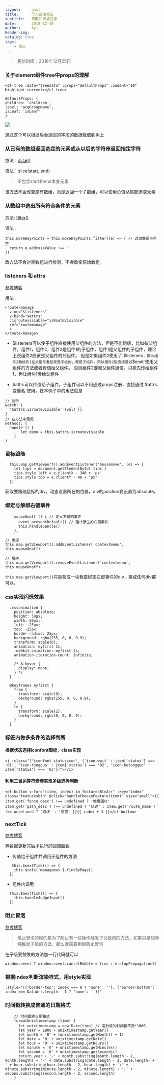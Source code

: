 ```yaml
---
layout:     post
title:      个人前端笔记
subtitle:   零散知识点记录
date:       2018-12-19
author:     Ayi
header-img: 
catalog: true
tags:
    - 笔记
---
```


>更新时间：2018年12月25日

### 关于element组件tree中props的理解

```
<el-tree :data="treedata" :props="defaultProps" :indent="10" highlight-current></el-tree>
```

```
defaultProps: {
children: 'children',
label: 'acqGroupName',
isLeaf: 'isLeaf'
}
```

![](https://i.imgur.com/MSZsLlx.png)

通过这个可以根据后台返回的字段的数据赋值到树上

### 从已有的数组返回选定的元素或从以后的字符串返回指定字符

方法：[slice()](http://www.w3school.com.cn/js/jsref_slice_array.asp)

语法：slice(start, end)

>不包含start和end本身元素

该方法不会改变原有数组，而是返回一个子数组，可以使用负值从尾部选取元素

### 从数组中选出所有符合条件的元素

方法: [filter()](http://www.runoob.com/jsref/jsref-filter.html)

语法：

```
this.moreWayPoints = this.moreWayPoints.filter((e) => { // 过滤数组不为空
  return e.addressValue !== ''
})
```

改方法不会对空数组进行检测，不会改变原始数组。

### listeners 和 attrs

[参考博客](https://juejin.im/post/5ae4288a5188256712784787)

用法：
```
<route-manage
  v-on="$listeners"
  v-bind="$attrs"
  :isroutevisiable="isRouteVisiable"
  ref="routemanage"
  >
</route-manage>
```
- $listeners可以使子组件直接使用父组件的方法，但是不能跨级，比如有父组件，组件1，组件2，组件2是组件1的子组件，组件1是父组件的子组件，理论上说组件2应该是父组件的孙组件。
但是如果组件2使用了`$listeners`，那么组件2和组件1在父组件看起来是平级的，都是子组件，所以组件2能直接通过`$emit`使用父组件的方法或者传值给父组件。
否则组件2要和父组件通信，只能先传给组件1，再让组件1传给父组件

- $attrs可以传值给子组件，子组件可以不用通过porps注册，直接通过`$attrs.变量名`使用，在本例子中的用法就是
```
// 监听
watch: {
  '$attrs.isroutevisiable' (val) {}
}
// 在方法中使用
methods: {
  handle () {
       let demo = this.$attrs.isroutevisiable
    }
}
```

### 鼠标跟随

```
  this.map.getViewport().addEventListener('mousemove', (e) => {
    let tips = document.getElementById('tips')
    tips.style.left = e.clientX - 340 + 'px'
    tips.style.top = e.clientY - 40 + 'px'
  })
```

获取要跟随鼠标的div，动态设置所在的位置，div的position要设置为absolute。

### 绑定与解绑右键事件

```
    mouseOnoff () { // 定义右键的事件
      event.preventDefault() // 阻止原生的右键事件
      this.handleCancle()
    },
```
```
// 绑定
this.map.getViewport().addEventListener('contextmenu', this.mouseOnoff)

// 解绑
this.map.getViewport().removeEventListener('contextmenu', this.mouseOnoff)
```

`this.map.getViewport()`只是获取一块我要绑定右键事件的div，换成任何div都可以。

### css实现闪烁效果

```
  .cssanimation {
    position: absolute;
    height: 50px;
    width: 50px;
    left: -25px;
    top: -25px;
    border-radius: 25px;
    background: rgba(255, 0, 0, 0.9);
    transform: scale(0);
    animation: myfirst 2s;
    -webkit-animation: myfirst 2s;
    animation-iteration-count: infinite;

    /* &:hover {
      display: none;
    } */
  }

  @keyframes myfirst {
    from {
      transform: scale(0);
      background: rgba(255, 0, 0, 0.9);
    }
    to {
      transform: scale(2);
      background: rgba(0, 0, 0, 0);
    }
  }
```

### 标签内做多条件的选择判断

#### 根据状态选择iconfont图标，class实现

```
<i :class="['iconfont statusicon', {'icon-wait' : item['status'] === '01', 'icon-tongguo' : item['status'] === '02', 'icon-butongguo' : item['status'] === '03'}]"></i>
```

#### 利用三目运算符嵌套实现多级选择判断

```
<el-button v-for="(item, index) in featuresBtnArr" :key="index" class="featuresbtn" @click="handleChooseFeature(item)" size="small">{{ item.get('fence_desc') !== undefined ? '地理围栏' : item.get('path_desc') !== undefined ? '轨迹' : item.get('route_name') !== undefined ? '路线' : '位置' }}{{ index + 1 }}</el-button>
```

### nextTick

[参考博客](https://juejin.im/post/5a6fdb846fb9a01cc0268618)

等数据更新完后才执行的回调函数

- 传值给子组件并调用子组件的方法
```
   this.$nextTick(() => {
    this.$refs['managemes'].findByPage()
  })
```

- 组件内调用
```
  this.$nextTick(() => {
    this.handleJudgeInput()
  })
```

### 阻止冒泡

[参考博客](http://caibaojian.com/javascript-stoppropagation-preventdefault.html)

>阻止冒泡的目的是为了防止有一些操作触发了父级的的方法，如果只是想单纯触发子级的方法，那么就需要用到防止冒泡

在子级要触发的方法加一行代码就可以

```
window.event ? window.event.cancelBubble = true : e.stopPropagation()
```

### 根据index判断渲染样式，用style实现

```
:style="[{'border-top': index === 0 ? 'none': ''}, {'border-bottom': index === DataArr.length - 1 ? 'none': ''}]"
```

### 时间戳转换成普通的日期格式

```
    // 时间戳转日期格式
    formatUnixtimestamp (time) {
      let unixtimestamp = new Date(time) // 毫秒级的时间戳不用*1000
      let year = 1900 + unixtimestamp.getYear()
      let month = '0' + (unixtimestamp.getMonth() + 1)
      let date = '0' + unixtimestamp.getDate()
      let hour = '0' + unixtimestamp.getHours()
      let minute = '0' + unixtimestamp.getMinutes()
      let second = '0' + unixtimestamp.getSeconds()
      return year + '-' + month.substring(month.length - 2, month.length) + '-' + date.substring(date.length - 2, date.length) + ' ' + hour.substring(hour.length - 2, hour.length) + ':' + minute.substring(minute.length - 2, minute.length) + ':' + second.substring(second.length - 2, second.length)
    }
```